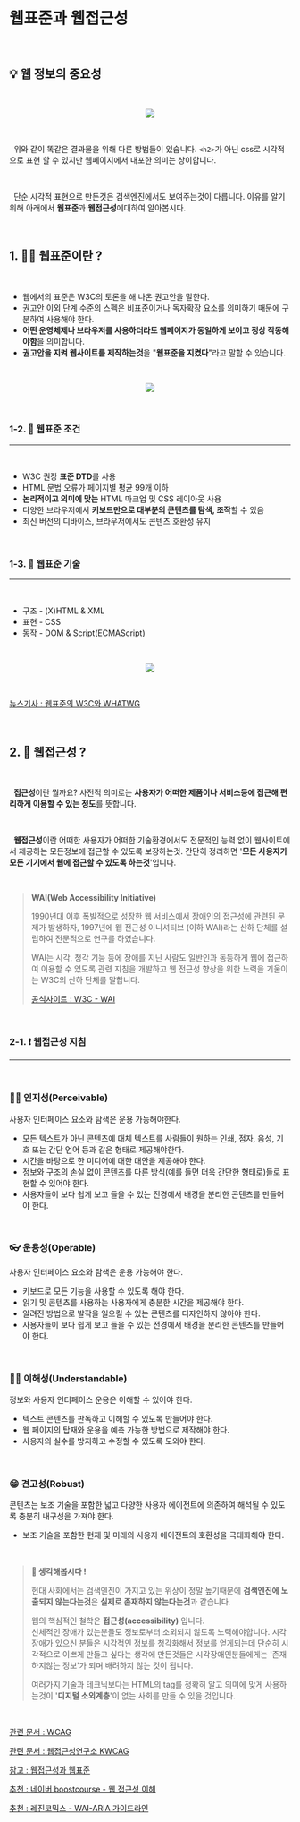 # 웹표준과 웹접근성

<br/>

## **💡 웹 정보의 중요성**

<br/>

<p align="center"><img src="https://img1.daumcdn.net/thumb/R1280x0/?scode=mtistory2&fname=https%3A%2F%2Fblog.kakaocdn.net%2Fdn%2FmAXbb%2FbtqG5MuoqoI%2FJ3nI7GITVMWe1KBmq0ek81%2Fimg.jpg"/></p>

<br/>

&nbsp; 위와 같이 똑같은 결과물을 위해 다른 방법들이 있습니다. `<h2>`가 아닌 css로 시각적으로 표현 할 수 있지만 웹페이지에서 내포한 의미는 상이합니다.

<br/>

&nbsp; 단순 시각적 표현으로 만든것은 검색엔진에서도 보여주는것이 다릅니다. 이유를 알기위해 아래에서 **웹표준**과 **웹접근성**에대하여 알아봅시다.

<br/>

## **1. 🤷‍♂️ 웹표준이란 ?**

<br/>

- 웹에서의 표준은 W3C의 토론을 해 나온 권고안을 말한다.
- 권고안 이외 단계 수준의 스펙은 비표준이거나 독자확장 요소를 의미하기 때문에 구분하여 사용해야 한다.
- **어떤 운영체제나 브라우저를 사용하더라도 웹페이지가 동일하게 보이고 정상 작동해야함**을 의미합니다.
- **권고안을 지켜 웹사이트를 제작하는것**을 "**웹표준을 지켰다**"라고 말할 수 있습니다.

<br/>

<p align="center"><img src="https://seulbinim.github.io/WSA/images/standards/process.png"/></p>

<br/>

### **1-2. 👀 웹표준 조건**

---

<br/>

- W3C 권장 **표준 DTD**를 사용
- HTML 문법 오류가 페이지별 평균 99개 이하
- **논리적이고 의미에 맞는** HTML 마크업 및 CSS 레이아웃 사용
- 다양한 브라우저에서 **키보드만으로 대부분의 콘텐츠를 탐색, 조작**할 수 있음
- 최신 버전의 디바이스, 브라우저에서도 콘텐츠 호환성 유지

<br/>

### **1-3. 🔧 웹표준 기술**

---

<br/>

- 구조 - (X)HTML & XML
- 표현 - CSS
- 동작 - DOM & Script(ECMAScript)

<br/>

<p align="center"><img src="https://seulbinim.github.io/WSA/images//standards/web-language.png"/></p>

<br/>

[뉴스기사 : 웹표준의 W3C와 WHATWG](https://zdnet.co.kr/view/?no=20190531184644)

<br/>

## **2. 🤷 웹접근성 ?**

<br/>

&nbsp; **접근성**이란 뭘까요? 사전적 의미로는 **사용자가 어떠한 제품이나 서비스등에 접근해 편리하게 이용할 수 있는 정도**를 뜻합니다.

<br/>

&nbsp; **웹접근성**이란 어떠한 사용자가 어떠한 기술환경에서도 전문적인 능력 없이 웹사이트에서 제공하는 모든정보에 접근할 수 있도록 보장하는것. 간단히 정리하면 '**모든 사용자가 모든 기기에서 웹에 접근할 수 있도록 하는것**'입니다.

<br/>

> **WAI(Web Accessibility Initiative)**
>
> 1990년대 이후 폭발적으로 성장한 웹 서비스에서 장애인의 접근성에 관련된 문제가 발생하자, 1997년에 웹 전근성 이니셔티브 (이하 WAI)라는 산하 단체를 설립하여 전문적으로 연구를 하였습니다.
>
> WAI는 시각, 청각 기능 등에 장애를 지닌 사람도 일반인과 동등하게 웹에 접근하여 이용할 수 있도록 관련 지침을 개발하고 웹 전근성 향상을 위한 노력을 기울이는 W3C의 산하 단체를 말합니다. 
>  
> [공식사이트 : W3C - WAI](https://www.w3.org/WAI/)

<br/>

### **2-1. ❗ 웹접근성 지침**

---

<br/>

### **🤷‍♀️ 인지성(Perceivable)**

사용자 인터페이스 요소와 탐색은 운용 가능해야한다.

- 모든 텍스트가 아닌 콘텐츠에 대체 텍스트를 사람들이 원하는 인쇄, 점자, 음성, 기호 또는 간단 언어 등과 같은 형태로 제공해야한다.
- 시간을 바탕으로 한 미디어에 대한 대안을 제공해야 한다.
- 정보와 구조의 손실 없이 콘텐츠를 다른 방식(예를 들면 더욱 간단한 형태로)들로 표현할 수 있어야 한다.
- 사용자들이 보다 쉽게 보고 들을 수 있는 전경에서 배경을 분리한 콘텐츠를 만들어야 한다.

<br/>

### **👓 운용성(Operable)**

사용자 인터페이스 요소와 탐색은 운용 가능해야 한다.

- 키보드로 모든 기능을 사용할 수 있도록 해야 한다.
- 읽기 및 콘텐츠를 사용하는 사용자에게 충분한 시간을 제공해야 한다.
- 알려진 방법으로 발작을 일으킬 수 있는 콘텐츠를 디자인하지 않아야 한다.
- 사용자들이 보다 쉽게 보고 들을 수 있는 전경에서 배경을 분리한 콘텐츠를 만들어야 한다.

<br/>

### **🙆‍♂️ 이해성(Understandable)**

정보와 사용자 인터페이스 운용은 이해할 수 있어야 한다.

- 텍스트 콘텐츠를 판독하고 이해할 수 있도록 만들어야 한다.
- 웹 페이지의 탑재와 운용을 예측 가능한 방법으로 제작해야 한다.
- 사용자의 실수를 방지하고 수정할 수 있도록 도와야 한다.

<br/>

### **😁 견고성(Robust)**

콘텐츠는 보조 기술을 포함한 넓고 다양한 사용자 에이전트에 의존하여 해석될 수 있도록 충분히 내구성을 가져야 한다.

- 보조 기술을 포함한 현재 및 미래의 사용자 에이전트의 호환성을 극대화해야 한다.

<br/>

> **🙏 생각해봅시다 !**
>
> 현대 사회에서는 검색엔진이 가지고 있는 위상이 정말 높기때문에 **검색엔진에 노출되지 않는다는것**은 **실제로 존재하지 않는다는것**과 같습니다.
>
> 웹의 핵심적인 철학은 **접근성(accessibility)** 입니다.  
> 신체적인 장애가 있는분들도 정보로부터 소외되지 않도록 노력해야합니다.
> 시각장애가 있으신 분들은 시각적인 정보를 청각화해서 정보를 얻게되는데 단순히 시각적으로 이쁘게 만들고 싶다는 생각에 만든것들은 시각장애인분들에게는 '존재하지않는 정보'가 되며 배려하지 않는 것이 됩니다.
>
> 여러가지 기술과 테크닉보다는 HTML의 tag를 정확히 알고 의미에 맞게 사용하는것이 '**디지털 소외계층**'이 없는 사회를 만들 수 있을 것입니다.

<br/>

[관련 문서 : WCAG](https://www.w3.org/WAI/standards-guidelines/wcag/)

[관련 문서 : 웹접근성연구소 KWCAG](https://www.wah.or.kr:444/)

[참고 : 웹접근성과 웹표준](https://seulbinim.github.io/WSA/standards.html#%EC%9B%B9%EB%B8%8C%EB%9D%BC%EC%9A%B0%EC%A0%80%EC%99%80-%EC%9B%B9%ED%91%9C%EC%A4%80)

[추천 : 네이버 boostcourse - 웹 접근성 이해](https://www.boostcourse.org/web201/joinLectures/193141)

[추천 : 레진코믹스 - WAI-ARIA 가이드라인](https://tech.lezhin.com/2018/04/20/wai-aria)
